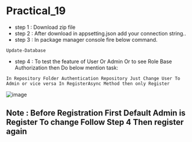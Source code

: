 # Practical_19

* step 1 : Download zip file
* step 2 : After download in appsetting.json add your connection string..
* step 3 : In package manager console fire below command.
```
Update-Database
```
* step 4 : To test the feature of User Or Admin Or to see Role Base Authorization then Do below mention task:
```
In Repository Folder Authentication Repository Just Change User To Admin or vice versa In RegisterAsync Method then only Register
```
![image](https://github.com/AbhayChothaniSimform/Practical-19/assets/125371527/4f6d6948-d984-491b-8d5c-b85780368cc7)


## Note : Before Registration First Default Admin is Register To change Follow Step 4 Then register again

